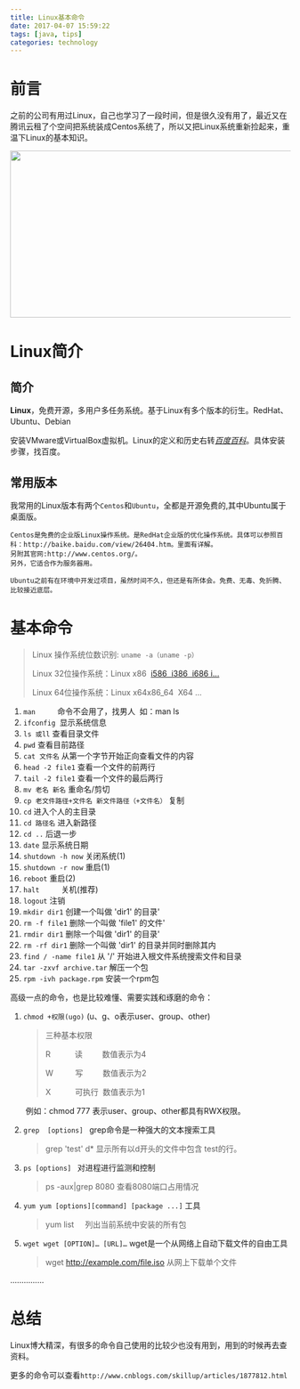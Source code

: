 ```yaml
---
title: Linux基本命令
date: 2017-04-07 15:59:22
tags: [java, tips]
categories: technology
---
```


# 前言

之前的公司有用过Linux，自己也学习了一段时间，但是很久没有用了，最近又在腾讯云租了个空间把系统装成Centos系统了，所以又把Linux系统重新捡起来，重温下Linux的基本知识。

<div align=center><img width="700" height="300" src="http://on937g0jc.bkt.clouddn.com/2017-4-6/Linux.jpg" algin="center"/>

</div>

<!-- more -->

# Linux简介

## 简介

**Linux**，免费开源，多用户多任务系统。基于Linux有多个版本的衍生。RedHat、Ubuntu、Debian

安装VMware或VirtualBox虚拟机。Linux的定义和历史右转[*百度百科*](http://baike.baidu.com/link?url=ImcCu-CQii_EX-Tiet8ChTjtjNUpDHYUFagNy65U41CX-jqb7oGTOkfew0hJyLhOBPrhC6yZmwUC8Sy-6COiWK)。具体安装步骤，找百度。

## 常用版本

我常用的Linux版本有两个`Centos`和`Ubuntu`，全都是开源免费的,其中Ubuntu属于桌面版。

```
Centos是免费的企业版Linux操作系统。是RedHat企业版的优化操作系统。具体可以参照百科：http://baike.baidu.com/view/26404.htm。里面有详解。
另附其官网:http://www.centos.org/。
另外，它适合作为服务器用。
```

```
Ubuntu之前有在环境中开发过项目，虽然时间不久，但还是有所体会。免费、无毒、免折腾、比较接近底层。
```

# 基本命令

> Linux 操作系统位数识别: `uname -a（uname -p）`
>
> Linux 32位操作系统：Linux x86  [i586  i386  i686 i...](http://download.oracle.com/otn-pub/java/jdk/7u45-b18/jdk-7u45-linux-i586.rpm)
>
> Linux 64位操作系统：Linux x64x86_64  X64 ...

1. `man`          命令不会用了，找男人  如：man ls
2. `ifconfig`     显示系统信息
3. `ls 或ll`      查看目录文件
4. `pwd`      查看目前路径
5. `cat 文件名`     从第一个字节开始正向查看文件的内容
6. `head -2 file1`    查看一个文件的前两行 
7. `tail -2 file1` 查看一个文件的最后两行
8. `mv 老名 新名`      重命名/剪切
9. `cp 老文件路径+文件名 新文件路径（+文件名）`    复制 
10. `cd`       进入个人的主目录 
11. `cd 路径名`    进入新路径
12. `cd ..`     后退一步
13. `date`    显示系统日期
14. `shutdown -h now`    关闭系统(1) 
15. `shutdown -r now`    重启(1) 
16. `reboot`    重启(2) 
17. `halt`          关机(推荐)
18. `logout`     注销 
19. `mkdir dir1`    创建一个叫做 'dir1' 的目录' 
20. `rm -f file1`    删除一个叫做 'file1' 的文件'
21. `rmdir dir1`    删除一个叫做 'dir1' 的目录'
22. `rm -rf dir1`    删除一个叫做 'dir1' 的目录并同时删除其内
23. `find / -name file1`     从 '/' 开始进入根文件系统搜索文件和目录 
24. `tar -zxvf archive.tar`     解压一个包
25. `rpm -ivh package.rpm`   安装一个rpm包 



高级一点的命令，也是比较难懂、需要实践和琢磨的命令：

1. `chmod +权限(ugo)`    (u、g、o表示user、group、other)

   > 三种基本权限
   >
   > R           读         数值表示为4
   >
   > W          写         数值表示为2
   >
   > X           可执行  数值表示为1

   ​	例如：chmod 777   表示user、group、other都具有RWX权限。	

2. `grep  [options] `    grep命令是一种强大的文本搜索工具

   > grep 'test' d*
   > 显示所有以d开头的文件中包含 test的行。

3. `ps [options] `      对进程进行监测和控制

   > ps -aux|grep 8080      查看8080端口占用情况

4. `yum yum [options][command] [package ...]`       工具

   > yum list     列出当前系统中安装的所有包

5. `wget wget [OPTION]… [URL]…`      wget是一个从网络上自动下载文件的自由工具

   > wget http://example.com/file.iso    从网上下载单个文件

...............

# 总结

Linux博大精深，有很多的命令自己使用的比较少也没有用到，用到的时候再去查资料。

更多的命令可以查看`http://www.cnblogs.com/skillup/articles/1877812.html`